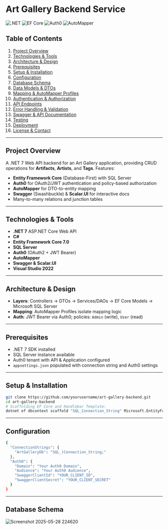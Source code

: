 # Art Gallery Backend Service

![.NET](https://img.shields.io/badge/.NET-9-blue) ![EF Core](https://img.shields.io/badge/EF%20Core-9.0-blue) ![Auth0](https://img.shields.io/badge/Auth0-JWT-orange) ![AutoMapper](https://img.shields.io/badge/AutoMapper-12.0-lightgrey)

## Table of Contents

1. [Project Overview](#project-overview)  
2. [Technologies & Tools](#technologies--tools)  
3. [Architecture & Design](#architecture--design)  
4. [Prerequisites](#prerequisites)  
5. [Setup & Installation](#setup--installation)  
6. [Configuration](#configuration)  
7. [Database Schema](#database-schema)  
8. [Data Models & DTOs](#data-models--dtos)  
9. [Mapping & AutoMapper Profiles](#mapping--automapper-profiles)  
10. [Authentication & Authorization](#authentication--authorization)  
11. [API Endpoints](#api-endpoints)  
12. [Error Handling & Validation](#error-handling--validation)  
13. [Swagger & API Documentation](#swagger--api-documentation)  
14. [Testing](#testing)  
15. [Deployment](#deployment)  
16. [License & Contact](#license--contact)  

---

## Project Overview

A .NET 7 Web API backend for an Art Gallery application, providing CRUD operations for **Artifacts**, **Artists**, and **Tags**. Features:

- **Entity Framework Core** (Database-First) with SQL Server  
- **Auth0** for OAuth2/JWT authentication and policy-based authorization  
- **AutoMapper** for DTO-to-entity mapping  
- **Swagger** (Swashbuckle) & **Scalar.UI** for interactive docs  
- Many-to-many relations and junction tables

---

## Technologies & Tools

- **.NET 7** ASP.NET Core Web API  
- **C#**  
- **Entity Framework Core 7.0**  
- **SQL Server**  
- **Auth0** (OAuth2 + JWT Bearer)  
- **AutoMapper**  
- **Swagger & Scalar.UI**  
- **Visual Studio 2022** 

---

## Architecture & Design

- **Layers**: Controllers → DTOs → Services/DAOs → EF Core Models → Microsoft SQL Server
- **Mapping**: AutoMapper Profiles isolate mapping logic  
- **Auth**: JWT Bearer via Auth0; policies: `Admin` (write), `User` (read)  

---

## Prerequisites

- .NET 7 SDK installed  
- SQL Server instance available  
- Auth0 tenant with API & Application configured  
- `appsettings.json` populated with connection string and Auth0 settings  

---

## Setup & Installation

```bash
git clone https://github.com/yourusername/art-gallery-backend.git
cd art-gallery-backend
# Scaffolding EF Core and Handlebar Template:
dotnet ef dbcontext scaffold "SQL_Connection_String" Microsoft.EntityFrameworkCore.SqlServer --output-dir Models --context-dir Data --context GalleryDBContext --use-database-names --no-onconfiguring --data-annotations -f
```

---

## Configuration
```bash
{
  "ConnectionStrings": {
    "ArtGalleryDb": "SQL_)Connection_String;"
  },
  "Auth0": {
    "Domain": "Your Auth0 Domain",
    "Audience": "Your Auth0 Audience",
    "SwaggerClientId": "YOUR_CLIENT_ID",
    "SwaggerClientSecret": "YOUR_CLIENT_SECRET"
  }
}
```

---

## Database Schema
![Screenshot 2025-05-28 224620](https://github.com/user-attachments/assets/93e3c4e7-a170-4739-9487-17260cf84ca1)
